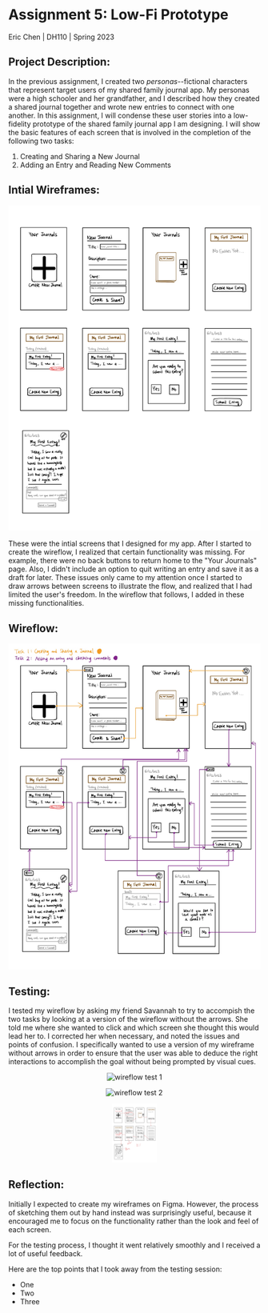 # **Assignment 5: Low-Fi Prototype**
Eric Chen | DH110 | Spring 2023

## **Project Description:**
In the previous assignment, I created two *personas*--fictional characters that represent target users of my shared family journal app. My personas were a high schooler and her grandfather, and I described how they created a shared journal together and wrote new entries to connect with one another. In this assignment, I will condense these user stories into a low-fidelity prototype of the shared family journal app I am designing. I will show the basic features of each screen that is involved in the completion of the following two tasks:  

1. Creating and Sharing a New Journal
2. Adding an Entry and Reading New Comments

## **Intial Wireframes:**
<p align="center">
  <img src="../Images/wireframe.jpg" alt="initial wireframes"/>
</p>

These were the intial screens that I designed for my app. After I started to create the wireflow, I realized that certain functionality was missing. For example, there were no back buttons to return home to the "Your Journals" page. Also, I didn't include an option to quit writing an entry and save it as a draft for later. These issues only came to my attention once I started to draw arrows between screens to illustrate the flow, and realized that I had limited the user's freedom. In the wireflow that follows, I added in these missing functionalities.

## **Wireflow:**
<p align="center">
  <img src="../Images/wireflow.jpg" alt="wireflows"/>
</p>

## **Testing:**
I tested my wireflow by asking my friend Savannah to try to accompish the two tasks by looking at a version of the wireflow without the arrows. She told me where she wanted to click and which screen she thought this would lead her to. I corrected her when necessary, and noted the issues and points of confusion. I specifically wanted to use a version of my wireframe without arrows in order to ensure that the user was able to deduce the right interactions to accomplish the goal without being prompted by visual cues.

<p align="center">
  <img src="../Images/wireflow-test-1.png" alt="wireflow test 1" width="90px"/>
</p>

<p align="center">
  <img src="../Images/wireflow-test-2.png" alt="wireflow test 2" width="90px"/>
</p>

<p align="center">
  <img src="../Images/wireflow-test-3.jpg" alt="wireflow test 3" width="90px"/>
</p>

## **Reflection:**
Initially I expected to create my wireframes on Figma. However, the process of sketching them out by hand instead was surprisingly useful, because it encouraged me to focus on the functionality rather than the look and feel of each screen.  

For the testing process, I thought it went relatively smoothly and I received a lot of useful feedback.  

Here are the top points that I took away from the testing session:
- One
- Two
- Three

